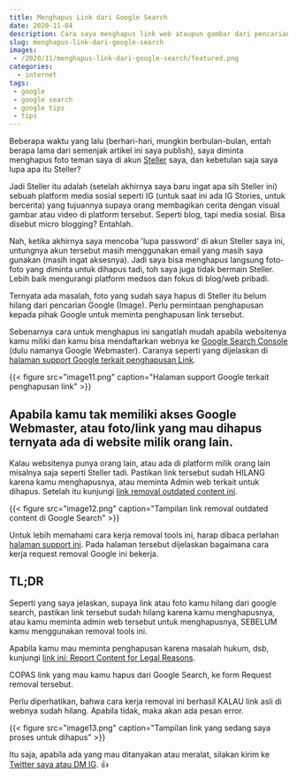```yaml
---
title: Menghapus Link dari Google Search
date: 2020-11-04
description: Cara saya menghapus link web ataupun gambar dari pencarian Google. 
slug: menghapus-link-dari-google-search
images: 
 - /2020/11/menghapus-link-dari-google-search/featured.png
categories:
  - internet
tags: 
 - google
 - google search
 - google tips
 - tips
---
```


Beberapa waktu yang lalu (berhari-hari, mungkin berbulan-bulan, entah berapa lama dari semenjak artikel ini saya publish), saya diminta menghapus foto teman saya di akun [Steller](https://steller.co/) saya, dan kebetulan saja saya lupa apa itu Steller?

Jadi Steller itu adalah (setelah akhirnya saya baru ingat apa sih Steller ini) sebuah platform media sosial seperti IG (untuk saat ini ada IG Stories, untuk bercerita) yang tujuannya supaya orang membagikan cerita dengan visual gambar atau video di platform tersebut. Seperti blog, tapi media sosial. Bisa disebut micro blogging? Entahlah. 

<!--more-->

Nah, ketika akhirnya saya mencoba 'lupa password' di akun Steller saya ini, untungnya akun tersebut masih menggunakan email yang masih saya gunakan (masih ingat aksesnya). Jadi saya bisa menghapus langsung foto-foto yang diminta untuk dihapus tadi, toh saya juga tidak bermain Steller. Lebih baik mengurangi platform medsos dan fokus di blog/web pribadi.

Ternyata ada masalah, foto yang sudah saya hapus di Steller itu belum hilang dari pencarian Google (Image). Perlu permintaan penghapusan kepada pihak Google untuk meminta penghapusan link tersebut. 

Sebenarnya cara untuk menghapus ini sangatlah mudah apabila websitenya kamu miliki dan kamu bisa mendaftarkan webnya ke [Google Search Console](https://search.google.com/search-console) (dulu namanya Google Webmaster). Caranya seperti yang dijelaskan di [halaman support Google terkait penghapusan Link](https://support.google.com/webmasters/answer/9689846#make_permanent).

{{< figure src="image11.png" caption="Halaman support Google terkait penghapusan link" >}}

## Apabila kamu tak memiliki akses Google Webmaster, atau foto/link yang mau dihapus ternyata ada di website milik orang lain.

Kalau websitenya punya orang lain, atau ada di platform milik orang lain misalnya saja seperti Steller tadi. Pastikan link tersebut sudah HILANG karena kamu menghapusnya, atau meminta Admin web terkait untuk dihapus. Setelah itu kunjungi [link removal outdated content ini](https://www.google.com/webmasters/tools/removals). 

{{< figure src="image12.png" caption="Tampilan link removal outdated content di Google Search" >}}

Untuk lebih memahami cara kerja removal tools ini, harap dibaca perlahan [halaman support ini](https://support.google.com/webmasters/answer/7041154). Pada halaman tersebut dijelaskan bagaimana cara kerja request removal Google ini bekerja. 

## TL;DR

Seperti yang saya jelaskan, supaya link atau foto kamu hilang dari google search, pastikan link tersebut sudah hilang karena kamu menghapusnya, atau kamu meminta admin web tersebut untuk menghapusnya, SEBELUM kamu menggunakan removal tools ini.

Apabila kamu mau meminta penghapusan karena masalah hukum, dsb, kunjungi [link ini: Report Content for Legal Reasons](https://support.google.com/legal/answer/3110420?visit_id=637400169949191480-3595052592&rd=1).

COPAS link yang mau kamu hapus dari Google Search, ke form Request removal tersebut. 

Perlu diperhatikan, bahwa cara kerja removal ini berhasil KALAU link asli di webnya sudah hilang. Apabila tidak, maka akan ada pesan error.

{{< figure src="image13.png" caption="Tampilan link yang sedang saya proses untuk dihapus" >}}

Itu saja, apabila ada yang mau ditanyakan atau meralat, silakan kirim ke [Twitter saya atau DM IG](/about/#contact). 👍
